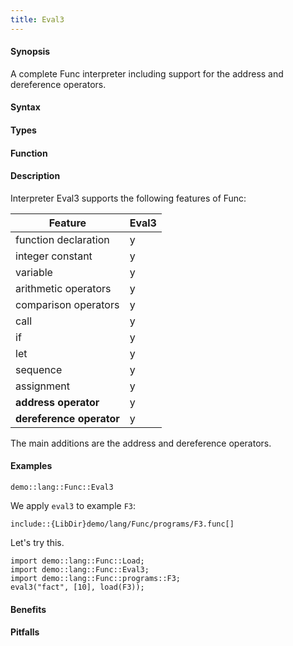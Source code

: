 ```yaml
---
title: Eval3
---
```


#### Synopsis

A complete Func interpreter including support for the address and dereference operators.

#### Syntax

#### Types

#### Function

#### Description

Interpreter Eval3 supports the following features of Func: 


| Feature              | Eval3 |
| --- | --- |
| function declaration | y |
| integer constant     | y |
| variable             | y |
| arithmetic operators | y |
| comparison operators | y |
| call                 | y |
| if                   | y |
| let                  | y |
| sequence             | y |
| assignment           | y |
| __address operator__ | y |
| __dereference operator__ | y |




The main additions are the address and dereference operators.

#### Examples

```rascal-include
demo::lang::Func::Eval3
```

                

We apply `eval3` to example `F3`:
```rascal
include::{LibDir}demo/lang/Func/programs/F3.func[]
```

                
Let's try this.
```rascal-shell
import demo::lang::Func::Load;
import demo::lang::Func::Eval3;
import demo::lang::Func::programs::F3;
eval3("fact", [10], load(F3));
```



#### Benefits

#### Pitfalls

